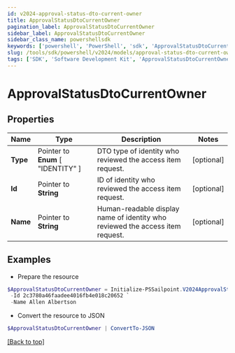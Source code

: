 ```yaml
---
id: v2024-approval-status-dto-current-owner
title: ApprovalStatusDtoCurrentOwner
pagination_label: ApprovalStatusDtoCurrentOwner
sidebar_label: ApprovalStatusDtoCurrentOwner
sidebar_class_name: powershellsdk
keywords: ['powershell', 'PowerShell', 'sdk', 'ApprovalStatusDtoCurrentOwner'] 
slug: /tools/sdk/powershell/v2024/models/approval-status-dto-current-owner
tags: ['SDK', 'Software Development Kit', 'ApprovalStatusDtoCurrentOwner']
---
```



# ApprovalStatusDtoCurrentOwner

## Properties

Name | Type | Description | Notes
------------ | ------------- | ------------- | -------------
**Type** |  Pointer to  **Enum** [  "IDENTITY" ] | DTO type of identity who reviewed the access item request. | [optional] 
**Id** |  Pointer to **String** | ID of identity who reviewed the access item request. | [optional] 
**Name** |  Pointer to **String** | Human-readable display name of identity who reviewed the access item request. | [optional] 

## Examples

- Prepare the resource
```powershell
$ApprovalStatusDtoCurrentOwner = Initialize-PSSailpoint.V2024ApprovalStatusDtoCurrentOwner  -Type IDENTITY `
 -Id 2c3780a46faadee4016fb4e018c20652 `
 -Name Allen Albertson
```

- Convert the resource to JSON
```powershell
$ApprovalStatusDtoCurrentOwner | ConvertTo-JSON
```


[[Back to top]](#) 

